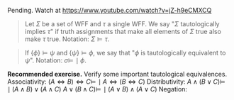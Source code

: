 Pending. Watch at https://www.youtube.com/watch?v=jZ-h9eCMXCQ

> Let $\Sigma$ be a set of WFF and $\tau$ a single WFF. We say "$\Sigma$ tautologically implies $\tau$" if truth assignments that make all elements of $\Sigma$ true also make $\tau$ true.
> Notation: $\Sigma\models\tau$.

> If $\{\phi\}\models\psi$ and $\{\psi\}\models\phi$, we say that "$\phi$ is tautologically equivalent to $\psi$".
> Notation: $\sigma \models\!\mid \phi$.

**Recommended exercise.** Verify some important tautological equivalences.
Associativity: 
$(A \iff B) \iff C \models\!\mid A \iff (B \iff C)$ 
Distributivity:
$A\land (B\lor C) \models\!\mid (A\land B) \lor (A\land C)$
$A\lor (B\land C) \models\!\mid (A\lor B) \land (A\lor C)$
Negation:
